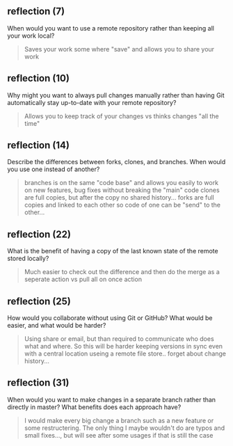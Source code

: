 ## reflection (7)

When would you want to use a remote repository rather than keeping all your work local?

> Saves your work some where "save" and allows you to share your work


## reflection (10)

Why might you want to always pull changes manually rather than having Git automatically stay up-to-date with your remote repository?

> Allows you to keep track of your changes vs thinks changes "all the time" 

## reflection (14)

Describe the differences between forks, clones, and branches. When would you use one instead of another?

> branches is on the same "code base" and allows you easily to work on new features, bug fixes without breaking the "main" code
> clones are full copies, but after the copy no shared history...
> forks are full copies and linked to each other so code of one can be "send" to the other...

## reflection (22)

What is the benefit of having a copy of the last known state of the remote stored locally?

> Much easier to check out the difference and then do the merge as a seperate action vs pull all on once action

## reflection (25)

How would you collaborate without using Git or GitHub? What would be easier, and what would be harder?

> Using share or email, but than required to communicate who does what and where. So this will be harder keeping versions in sync even with a central location useing a remote file store.. forget about change history...

## reflection (31)

When would you want to make changes in a separate branch rather than directly in master? What benefits does each approach have?

> I would make every big change a branch such as a new feature or some restructering. The only thing I maybe wouldn't do are typos and small fixes..., but will see after some usages if that is still the case
